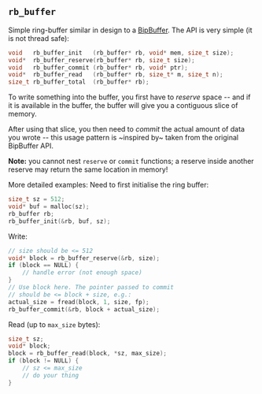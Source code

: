 ## `rb_buffer`

Simple ring-buffer similar in design to a [BipBuffer](https://www.codeproject.com/Articles/3479/The-Bip-Buffer-The-Circular-Buffer-with-a-Twist).
The API is very simple (it is not thread safe):

```c
void   rb_buffer_init   (rb_buffer* rb, void* mem, size_t size);
void*  rb_buffer_reserve(rb_buffer* rb, size_t size);
void   rb_buffer_commit (rb_buffer* rb, void* ptr);
void*  rb_buffer_read   (rb_buffer* rb, size_t* m, size_t n);
size_t rb_buffer_total  (rb_buffer* rb);
```

To write something into the buffer, you first have to
_reserve_ space -- and if it is available in the buffer,
the buffer will give you a contiguous slice of memory.

After using that slice, you then need to _commit_ the
actual amount of data you wrote -- this usage pattern
is ~inspired by~ taken from the original BipBuffer API.

**Note:** you cannot nest `reserve` or `commit` functions;
a reserve inside another reserve may return the same location
in memory!

More detailed examples:
Need to first initialise the ring buffer:

```c
size_t sz = 512;
void* buf = malloc(sz);
rb_buffer rb;
rb_buffer_init(&rb, buf, sz);
```

Write:

```c
// size should be <= 512
void* block = rb_buffer_reserve(&rb, size);
if (block == NULL) {
    // handle error (not enough space)
}
// Use block here. The pointer passed to commit
// should be <= block + size, e.g.:
actual_size = fread(block, 1, size, fp);
rb_buffer_commit(&rb, block + actual_size);
```

Read (up to `max_size` bytes):

```c
size_t sz;
void* block;
block = rb_buffer_read(block, *sz, max_size);
if (block != NULL) {
    // sz <= max_size
    // do your thing
}
```
